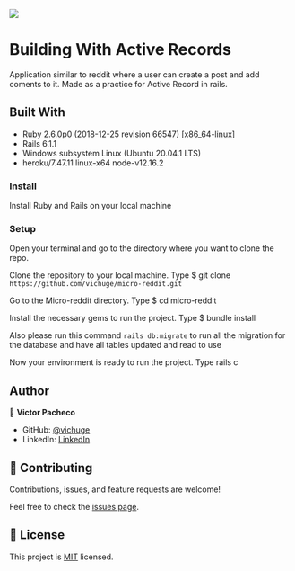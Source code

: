 ![](https://img.shields.io/badge/Microverse-blueviolet)

# Building With Active Records

Application similar to reddit where a user can create a post and add coments to it.
Made as a practice for Active Record in rails. 

## Built With

- Ruby 2.6.0p0 (2018-12-25 revision 66547) [x86_64-linux]
- Rails 6.1.1
- Windows subsystem Linux (Ubuntu 20.04.1 LTS)
- heroku/7.47.11 linux-x64 node-v12.16.2

### Install

Install Ruby and Rails on your local machine

### Setup

Open your terminal and go to the directory where you want to clone the repo.

Clone the repository to your local machine. Type $ git clone `https://github.com/vichuge/micro-reddit.git`

Go to the Micro-reddit directory. Type $ cd micro-reddit

Install the necessary gems to run the project. Type $ bundle install

Also please run this command `rails db:migrate` to run all the migration for the database and have all tables updated and read to use

Now your environment is ready to run the project. Type rails c

## Author

👤 **Victor Pacheco**

- GitHub: [@vichuge](https://github.com/vichuge)
- LinkedIn: [LinkedIn](https://www.linkedin.com/in/victor-pacheco-7946aab2/)

## 🤝 Contributing

Contributions, issues, and feature requests are welcome!

Feel free to check the [issues page](https://github.com/vichuge/micro-reddit/issues).

## 📝 License

This project is [MIT](./LICENSE) licensed.